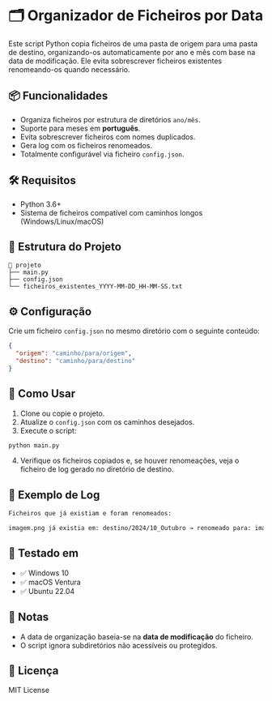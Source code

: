 
# 🗂️ Organizador de Ficheiros por Data

Este script Python copia ficheiros de uma pasta de origem para uma pasta de destino, organizando-os automaticamente por ano e mês com base na data de modificação. Ele evita sobrescrever ficheiros existentes renomeando-os quando necessário.

## 📦 Funcionalidades

- Organiza ficheiros por estrutura de diretórios `ano/mês`.
- Suporte para meses em **português**.
- Evita sobrescrever ficheiros com nomes duplicados.
- Gera log com os ficheiros renomeados.
- Totalmente configurável via ficheiro `config.json`.

## 🛠️ Requisitos

- Python 3.6+
- Sistema de ficheiros compatível com caminhos longos (Windows/Linux/macOS)

## 📁 Estrutura do Projeto

```
📂 projeto
├── main.py
├── config.json
└── ficheiros_existentes_YYYY-MM-DD_HH-MM-SS.txt
```

## ⚙️ Configuração

Crie um ficheiro `config.json` no mesmo diretório com o seguinte conteúdo:

```json
{
  "origem": "caminho/para/origem",
  "destino": "caminho/para/destino"
}
```

## 🚀 Como Usar

1. Clone ou copie o projeto.
2. Atualize o `config.json` com os caminhos desejados.
3. Execute o script:

```bash
python main.py
```

4. Verifique os ficheiros copiados e, se houver renomeações, veja o ficheiro de log gerado no diretório de destino.

## 📄 Exemplo de Log

```txt
Ficheiros que já existiam e foram renomeados:

imagem.png já existia em: destino/2024/10_Outubro → renomeado para: imagem(1).png
```

## 🧪 Testado em

- ✅ Windows 10
- ✅ macOS Ventura
- ✅ Ubuntu 22.04

## 📌 Notas

- A data de organização baseia-se na **data de modificação** do ficheiro.
- O script ignora subdiretórios não acessíveis ou protegidos.

## 📃 Licença

MIT License
